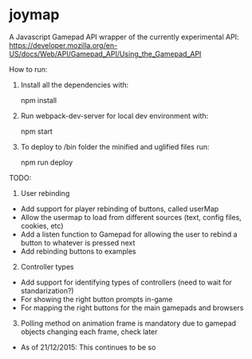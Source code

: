 # joymap

A Javascript Gamepad API wrapper of the currently experimental API: https://developer.mozilla.org/en-US/docs/Web/API/Gamepad_API/Using_the_Gamepad_API

How to run:

1) Install all the dependencies with:

	npm install

2) Run webpack-dev-server for local dev environment with:

	npm start

3) To deploy to /bin folder the minified and uglified files run:

	npm run deploy

TODO:

1) User rebinding
 * Add support for player rebinding of buttons, called userMap
 * Allow the usermap to load from different sources (text, config files, cookies, etc)
 * Add a listen function to Gamepad for allowing the user to rebind a button to whatever is pressed next
 * Add rebinding buttons to examples

2) Controller types
 * Add support for identifying types of controllers (need to wait for standarization?)
 * For showing the right button prompts in-game
 * For mapping the right buttons for the main gamepads and browsers

3) Polling method on animation frame is mandatory due to gamepad objects changing each frame, check later
 * As of 21/12/2015: This continues to be so
